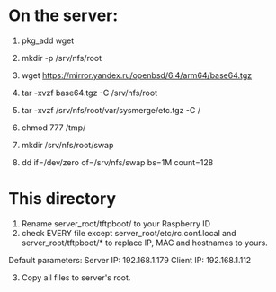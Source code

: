 # On the server:
1. pkg_add wget
2. mkdir -p /srv/nfs/root
3. wget https://mirror.yandex.ru/openbsd/6.4/arm64/base64.tgz
4. tar -xvzf base64.tgz -C /srv/nfs/root
5. tar -xvzf /srv/nfs/root/var/sysmerge/etc.tgz -C /
6. chmod 777 /tmp/

7. mkdir /srv/nfs/root/swap
8. dd if=/dev/zero of=/srv/nfs/swap bs=1M count=128

# This directory
1. Rename server_root/tftpboot/<ID> to your Raspberry ID
2. check EVERY file
except server_root/etc/rc.conf.local and server_root/tftpboot/*
to replace IP, MAC and hostnames to yours.

Default parameters:
Server IP: 192.168.1.179
Client IP: 192.168.1.112

3. Copy all files to server's root.
